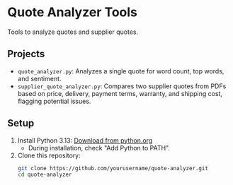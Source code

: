 # Quote Analyzer Tools
Tools to analyze quotes and supplier quotes.

## Projects
- `quote_analyzer.py`: Analyzes a single quote for word count, top words, and sentiment.
- `supplier_quote_analyzer.py`: Compares two supplier quotes from PDFs based on price, delivery, payment terms, warranty, and shipping cost, flagging potential issues.

## Setup
1. Install Python 3.13: [Download from python.org](https://www.python.org/downloads/)
   - During installation, check "Add Python to PATH".
2. Clone this repository:
   ```bash
   git clone https://github.com/yourusername/quote-analyzer.git
   cd quote-analyzer